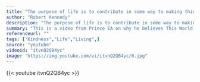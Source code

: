 ```yaml
---
title: "The purpose of life is to contribute in some way to making things better."
author: "Robert Kennedy"
description: "The purpose of life is to contribute in some way to making things better. - Robert Kennedy quotes from GetInspired365.com"
summary: "This is a video from Prince EA on why he believes This World Should End"
referenceurl: ""
tags: ["Kindness","Life","Living",]
source: "youtube"
videoid: "itvnQ2QB4yc"
image: "https://img.youtube.com/vi/itvnQ2QB4yc/0.jpg"
---
```


{{< youtube itvnQ2QB4yc >}}

